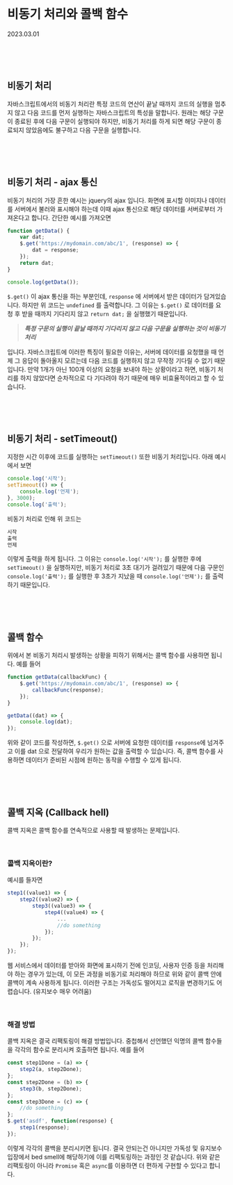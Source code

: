 # 비동기 처리와 콜백 함수

2023.03.01

<br/>
<br/>
<br/>

## 비동기 처리
자바스크립트에서의 비동기 처리란 특정 코드의 연산이 끝날 때까지 코드의 실행을 멈추지 않고 다음 코드를 먼저 실행하는 자바스크립트의 특성을 말합니다. 원래는 해당 구문이 종료된 후에 다음 구문이 실행되야 하지만, 비동기 처리를 하게 되면 해당 구문이 종료되지 않았음에도 불구하고 다음 구문을 실행합니다.

<br/>
<br/>
<br/>

## 비동기 처리 - ajax 통신
비동기 처리의 가장 흔한 예시는 jquery의 ajax 입니다. 화면에 표시할 이미지나 데이터를 서버에서 불러와 표시해야 하는데 이때 ajax 통신으로 해당 데이터를 서버로부터 가져온다고 합니다. 간단한 예시를 가져오면

```js
function getData() {
	var dat;
	$.get('https://mydomain.com/abc/1', (response) => {
		dat = response;
	});
	return dat;
}

console.log(getData());
```

```$.get()``` 이 ajax 통신을 하는 부분인데, ```response``` 에 서버에서 받은 데이터가 담겨있습니다. 하지만 위 코드는 ```undefined``` 를 출력합니다. 그 이유는 ```$.get()``` 로 데이터를 요청 후 받을 때까지 기다리지 않고 ```return dat;``` 을 실행했기 때문입니다.

> ***특정 구문의 실행이 끝날 때까지 기다리지 않고 다음 구문을 실행하는 것이 비동기 처리***

입니다. 자바스크립트에 이러한 특징이 필요한 이유는, 서버에 데이터를 요청했을 때 언제 그 응답이 돌아올지 모르는데 다음 코드를 실행하지 않고 무작정 기다릴 수 없기 때문입니다. 만약 1개가 아닌 100개 이상의 요청을 보내야 하는 상황이라고 하면, 비동기 처리를 하지 않았다면 순차적으로 다 기다려야 하기 때문에 매우 비효율적이라고 할 수 있습니다.

<br/>
<br/>
<br/>

## 비동기 처리 - setTimeout()
지정한 시간 이후에 코드를 실행하는 ```setTimeout()``` 또한 비동기 처리입니다. 아래 예시에서 보면

```js
console.log('시작');
setTimeout(() => {
    console.log('언제');
}, 3000);
console.log('출력');
```

비동기 처리로 인해 위 코드는
```txt
시작
출력
언제
```

이렇게 출력을 하게 됩니다. 그 이유는 ```console.log('시작');``` 를 실행한 후에 ```setTimeout()``` 을 실행하지만, 비동기 처리로 3초 대기가 걸려있기 때문에 다음 구문인 ```console.log('출력');``` 를 실행한 후 3초가 지났을 때 ```console.log('언제');``` 를 출력하기 때문입니다.

<br/>
<br/>
<br/>

## 콜백 함수
위에서 본 비동기 처리시 발생하는 상황을 피하기 위해서는 콜백 함수를 사용하면 됩니다. 예를 들어

```js
function getData(callbackFunc) {
	$.get('https://mydomain.com/abc/1', (response) => {
		callbackFunc(response);
	});
}

getData((dat) => {
	console.log(dat);
});
```

위와 같이 코드를 작성하면, ```$.get()``` 으로 서버에 요청한 데이터를 ```response```에 넘겨주고 이를 dat 으로 전달하여 우리가 원하는 값을 출력할 수 있습니다. 즉, 콜백 함수를 사용하면 데이터가 준비된 시점에 원하는 동작을 수행할 수 있게 됩니다.

<br/>
<br/>
<br/>

## 콜백 지옥 (Callback hell)
콜백 지옥은 콜백 함수를 연속적으로 사용할 때 발생하는 문제입니다. 

<br/>

### 콜백 지옥이란?
예시를 들자면

```js
step1((value1) => {
    step2((value2) => {
        step3((value3) => {
            step4((value4) => {
                ...
                //do something
            });
        });
    });
});
```

웹 서비스에서 데이터를 받아와 화면에 표시하기 전에 인코딩, 사용자 인증 등을 처리해야 하는 경우가 있는데, 이 모든 과정을 비동기로 처리해야 하므로 위와 같이 콜백 안에 콜백이 계속 사용하게 됩니다. 이러한 구조는 가독성도 떨어지고 로직을 변경하기도 어렵습니다. (유지보수 매우 어려움) 

<br/>

### 해결 방법
콜백 지옥은 결국 리팩토링이 해결 방법입니다. 중첩해서 선언했던 익명의 콜백 함수들을 각각의 함수로 분리시켜 호출하면 됩니다. 예를 들어

```js
const step1Done = (a) => {
	step2(a, step2Done);
};
const step2Done = (b) => {
	step3(b, step2Done);
};
const step3Done = (c) => {
	//do something
};
$.get('asdf', function(response) {
	step1(response);
});
```

이렇게 각각의 콜백을 분리시키면 됩니다. 결국 안되는건 아니지만 가독성 및 유지보수 입장에서 bed smell에 해당하기에 이를 리팩토링하는 과정인 것 같습니다. 위와 같은 리팩토링이 아니라 ```Promise``` 혹은 ```async```를 이용하면 더 편하게 구현할 수 있다고 합니다.